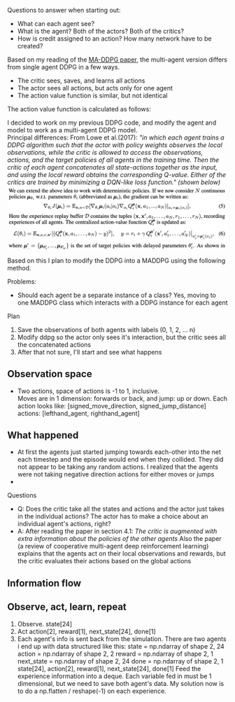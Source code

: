 Questions to answer when starting out: 
- What can each agent see? 
- What is the agent? Both of the actors? Both of the critics? 
- How is credit assigned to an action? How many network have to be created? 


Based on my reading of the <a href="https://arxiv.org/pdf/1706.02275.pdf">MA-DDPG paper</a>, the multi-agent version differs from single agent DDPG in a few ways. 

* The critic sees, saves, and learns all actions 
* The actor sees all actions, but acts only for one agent 
* The action value function is similar, but not identical 

The action value function is calculated as follows: 



I decided to work on my previous DDPG code, and modify the agent and model to work as a multi-agent DDPG model.  
Principal differences: 
From Lowe et al.(2017): <i>"in which each agent trains a DDPG algorithm such that the actor with policy weights observes the local observations, while the critic is allowed to access the observations, actions, and the target policies of all agents in the training time. Then the critic of each agent concatenates all state-actions together as the input, and using the local reward obtains the corresponding Q-value. Either of the critics are trained by minimizing a DQN-like loss function." (shown below) </i>
![Action value function for MADDPG](./media/maddpg_action_value_function.png) 

Based on this I plan to modify the DDPG into a MADDPG using the following method. 

Problems: 
- Should each agent be a separate instance of a class? Yes, moving to one MADDPG class which interacts with a DDPG instance for each agent 

Plan 
1. Save the observations of both agents with labels (0, 1, 2, ... n) 
2. Modify ddpg so the actor only sees it's interaction, but the critic sees all the concatenated actions 
3. After that not sure, I'll start and see what happens 


## Observation space
- Two actions, space of actions is -1 to 1, inclusive.  
    Moves are in 1 dimension: forwards or back, and jump: up or down. 
    Each action looks like:  [signed_move_direction, signed_jump_distance]
        actions: [lefthand_agent, righthand_agent]

## What happened 
* At first the agents just started jumping towards each-other into the net each timestep and the episode would end when they collided. They did not appear to be taking any random actions. I realized that the agents were not taking negative direction actions for either moves or jumps
* 


Questions 
- Q: Does the critic take all the states and actions and the actor just takes in the individual actions? The actor has to make a choice about an individual agent's actions, right? 
- A: After reading the paper in section 4.1: 
    <i> The critic is augmented with extra information about the policies of the other agents</i>
    Also the paper (a review of cooperative multi-agent deep reinforcement learning) explains that the agents act on their local observations and rewards, but the critic evaluates their actions based on the global actions 



## Information flow 

## Observe, act, learn, repeat 

1. Observe.         state[24]
2. Act              action[2], reward[1], next_state[24], done[1]
3. Each agent's info is sent back from the simulation. There are two agents i end up with data structured like this:
    state = np.ndarray of shape         2, 24
    action = np.ndarray of shape        2, 2 
    reward = np.ndarray of shape        2, 1
    next_state = np.ndarray of shape    2, 24
    done = np.ndarray of shape          2, 1
                    state[24], action[2], reward[1], next_state[24], done[1]
   Feed the experience information into a deque. Each variable fed in must be 1 dimensional, but we need to save both agent's data. My solution now is to do a np.flatten / reshape(-1) on each experience. 
